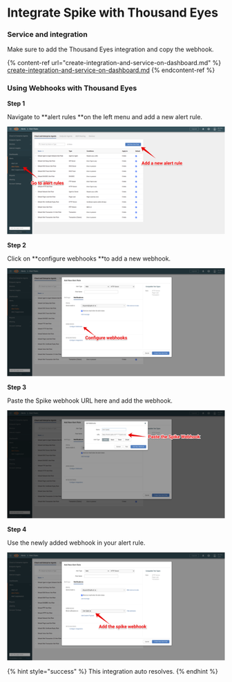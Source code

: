 # Integrate Spike with Thousand Eyes

### Service and integration

Make sure to add the Thousand Eyes integration and copy the webhook. 

{% content-ref url="create-integration-and-service-on-dashboard.md" %}
[create-integration-and-service-on-dashboard.md](create-integration-and-service-on-dashboard.md)
{% endcontent-ref %}



### Using Webhooks with Thousand Eyes

**Step 1**

Navigate to **alert rules **on the left menu and add a new alert rule.

![](<../.gitbook/assets/Group 29.png>)



**Step 2**

Click on **configure webhooks **to add a new webhook.

![](<../.gitbook/assets/Group 30.png>)



**Step 3**

Paste the Spike webhook URL here and add the webhook. 

![](<../.gitbook/assets/Group 31.png>)



**Step 4**

Use the newly added webhook in your alert rule.

![](<../.gitbook/assets/Group 32.png>)



{% hint style="success" %}
This integration auto resolves.
{% endhint %}
